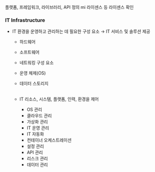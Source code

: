 플랫폼, 프레임워크, 라이브러리, API 정의
mi 라이센스 등 라이센스 확인

### IT Infrastructure ###
- IT 환경을 운영하고 관리하는 데 필요한 구성 요소 → IT 서비스 및 솔루션 제공
  - 하드웨어
  - 소프트웨어
  - 네트워킹 구성 요소
  - 운영 체제(OS)
  - 데이터 스토리지
  <br><br>

  - IT 리소스, 시스템, 플랫폼, 인력, 환경을 제어
    - OS 관리
    - 클라우드 관리
    - 가상화 관리
    - IT 운영 관리
    - IT 자동화
    - 컨테이너 오케스트레이션
    - 설정 관리
    - API 관리
    - 리스크 관리
    - 데이터 관리
